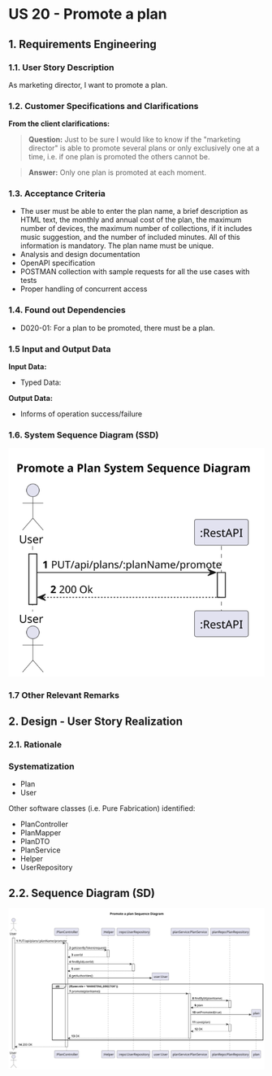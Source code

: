 # US 20 - Promote a plan

## 1. Requirements Engineering

### 1.1. User Story Description
As marketing director, I want to promote a plan.

### 1.2. Customer Specifications and Clarifications 

**From the client clarifications:**
> **Question:**
> Just to be sure I would like to know if the "marketing director" is able to promote several plans or only exclusively one at a time, i.e. if one plan is promoted the others cannot be.

> **Answer:**
> Only one plan is promoted at each moment.

### 1.3. Acceptance Criteria

* The user must be able to enter the plan name, a brief description as HTML text, the monthly and annual cost of the plan, the maximum number of devices, the maximum number of collections, if it includes music suggestion, and the number of included minutes. All of this information is mandatory. The plan name must be unique.
* Analysis and design documentation
* OpenAPI specification
* POSTMAN collection with sample requests for all the use cases with tests
* Proper handling of concurrent access

### 1.4. Found out Dependencies

* D020-01: For a plan to be promoted, there must be a plan.


### 1.5 Input and Output Data

**Input Data:**
* Typed Data:

 
**Output Data:**
* Informs of operation success/failure

### 1.6. System Sequence Diagram (SSD)

![US20-SSD](US20-SSD.svg)


### 1.7 Other Relevant Remarks


## 2. Design - User Story Realization 

### 2.1. Rationale

### Systematization ##

 * Plan
 * User

Other software classes (i.e. Pure Fabrication) identified:
  * PlanController
  * PlanMapper
  * PlanDTO
  * PlanService 
  * Helper
  * UserRepository
 

## 2.2. Sequence Diagram (SD)

![US20-SD](US20-SD.svg)









